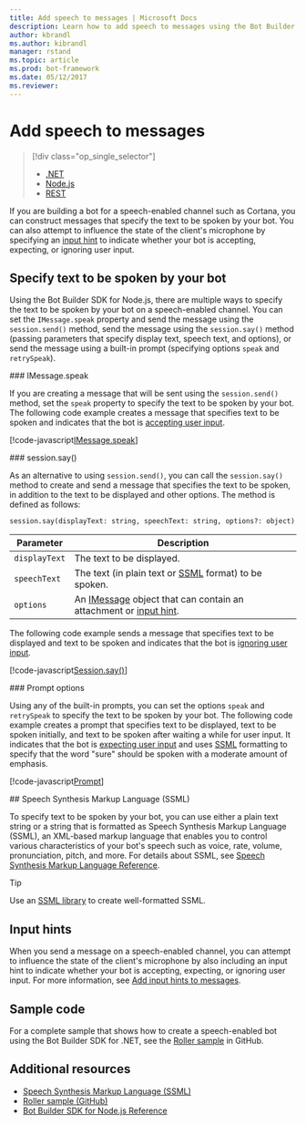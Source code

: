 ```yaml
---
title: Add speech to messages | Microsoft Docs
description: Learn how to add speech to messages using the Bot Builder SDK for Node.js.
author: kbrandl
ms.author: kibrandl
manager: rstand
ms.topic: article
ms.prod: bot-framework
ms.date: 05/12/2017
ms.reviewer: 
---
```


# Add speech to messages
> [!div class="op_single_selector"]
> - [.NET](../dotnet/bot-builder-dotnet-text-to-speech.md)
> - [Node.js](../nodejs/bot-builder-nodejs-text-to-speech.md)
> - [REST](../rest-api/bot-framework-rest-connector-text-to-speech.md)

If you are building a bot for a speech-enabled channel such as Cortana, you can construct messages that specify the text to be spoken by your bot. You can also attempt to influence the state of the client's microphone by specifying an [input hint](bot-builder-nodejs-send-input-hints.md) to indicate whether your bot is accepting, expecting, or ignoring user input.

## Specify text to be spoken by your bot

Using the Bot Builder SDK for Node.js, there are multiple ways to specify the text to be spoken by your bot on a speech-enabled channel. You can set the `IMessage.speak` property and send the message using the `session.send()` method, send the message using the `session.say()` method (passing parameters that specify display text, speech text, and options), or send the message using a built-in prompt (specifying options `speak` and `retrySpeak`).

###<a id="message-speak"></a> IMessage.speak 

If you are creating a message that will be sent using the `session.send()` method, set the `speak` property to specify the text to be spoken by your bot. The following code example creates a message that specifies text to be spoken and indicates that the bot is [accepting user input](bot-builder-nodejs-send-input-hints.md).

[!code-javascript[IMessage.speak](../includes/code/node-text-to-speech.js#IMessageSpeak)]

###<a id="session-say"></a> session.say()

As an alternative to using `session.send()`, you can call the `session.say()` method to create and send a message that specifies the text to be spoken, in addition to the text to be displayed and other options. The method is defined as follows:

`session.say(displayText: string, speechText: string, options?: object)`

| Parameter | Description |
|----|----|
| `displayText` | The text to be displayed. |
| `speechText` | The text (in plain text or <a href="https://msdn.microsoft.com/en-us/library/hh378377(v=office.14).aspx" target="_blank">SSML</a> format) to be spoken. |
| `options` | An [IMessage][IMessage] object that can contain an attachment or [input hint](bot-builder-nodejs-send-input-hints.md). |

The following code example sends a message that specifies text to be displayed and text to be spoken and indicates that the bot is [ignoring user input](bot-builder-nodejs-send-input-hints.md).

[!code-javascript[Session.say()](../includes/code/node-text-to-speech.js#SessionSay)]

###<a id="prompt-options"></a> Prompt options

Using any of the built-in prompts, you can set the options `speak` and `retrySpeak` to specify the text to be spoken by your bot. The following code example creates a prompt that specifies text to be displayed, text to be spoken initially, and text to be spoken after waiting a while for user input. It indicates that the bot is [expecting user input](bot-builder-nodejs-send-input-hints.md) and uses [SSML](#ssml) formatting to specify that the word "sure" should be spoken with a moderate amount of emphasis.

[!code-javascript[Prompt](../includes/code/node-text-to-speech.js#Prompt)]

##<a id="ssml"></a> Speech Synthesis Markup Language (SSML)

To specify text to be spoken by your bot, you can use either a plain text string or a string that is formatted as Speech Synthesis Markup Language (SSML), an XML-based markup language that enables you to control various characteristics of your bot's speech such as voice, rate, volume, pronunciation, pitch, and more. For details about SSML, see <a href="https://msdn.microsoft.com/en-us/library/hh378377(v=office.14).aspx" target="_blank">Speech Synthesis Markup Language Reference</a>.

> [!TIP]
> Use an <a href="https://www.npmjs.com/search?q=ssml" target="_blank">SSML library</a> to create well-formatted SSML.

## Input hints

When you send a message on a speech-enabled channel, you can attempt to influence the state of the client's microphone by also including an input hint to indicate whether your bot is accepting, expecting, or ignoring user input. For more information, see [Add input hints to messages](bot-builder-nodejs-send-input-hints.md).

## Sample code 

For a complete sample that shows how to create a speech-enabled bot using the Bot Builder SDK for .NET, see the <a href="https://github.com/Microsoft/BotBuilder-Samples/tree/master/Node/demo-RollerSkill" target="_blank">Roller sample</a> in GitHub.

## Additional resources

- <a href="https://msdn.microsoft.com/en-us/library/hh378377(v=office.14).aspx" target="_blank">Speech Synthesis Markup Language (SSML)</a>
- <a href="https://github.com/Microsoft/BotBuilder-Samples/tree/master/Node/demo-RollerSkill" target="_blank">Roller sample (GitHub)</a>
- [Bot Builder SDK for Node.js Reference][SDKReference]

[SDKReference]: https://docs.botframework.com/en-us/node/builder/chat-reference/modules/_botbuilder_d_.html

[Message]: https://docs.botframework.com/en-us/node/builder/chat-reference/classes/_botbuilder_d_.message

[IMessage]: http://docs.botframework.com/en-us/node/builder/chat-reference/interfaces/_botbuilder_d_.imessage
